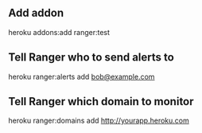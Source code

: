 ## Add addon
  heroku addons:add ranger:test
  
## Tell Ranger who to send alerts to
  heroku ranger:alerts add bob@example.com

## Tell Ranger which domain to monitor
  heroku ranger:domains add http://yourapp.heroku.com
